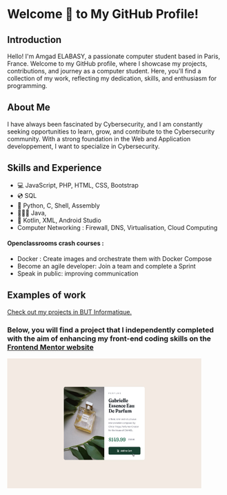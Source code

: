 # Welcome 👋 to My GitHub Profile!

## Introduction
Hello! I'm Amgad ELABASY, a passionate computer student based in Paris, France. Welcome to my GitHub profile, where I showcase my projects, contributions, and journey as a computer student. Here, you'll find a collection of my work, reflecting my dedication, skills, and enthusiasm for programming.

## About Me
I have always been fascinated by Cybersecurity, and I am constantly seeking opportunities to learn, grow, and contribute to the Cybersecurity community. With a strong foundation in the Web and Application developpement, I want to specialize in Cybersecurity.

## Skills and Experience
* 💻 JavaScript, PHP, HTML, CSS, Bootstrap
* 💿 SQL
* 🐍 Python, C, Shell, Assembly
* 🧑🏻‍💻 Java, 
* 📱 Kotlin, XML, Android Studio
* Computer Networking : Firewall, DNS, Virtualisation, Cloud Computing
#### Openclassrooms crash courses :
* Docker : Create images and orchestrate them with Docker Compose
* Become an agile developer: Join a team and complete a Sprint
* Speak in public: improving communication

## Examples of work
<a href="https://github.com/AmgadELABASY/Projets-BUT-Informatique.git"> Check out my projects in BUT Informatique. </a>


### Below, you will find a project that I independently completed with the aim of enhancing my front-end coding skills on the <a href="https://www.frontendmentor.io/">Frontend Mentor website</a>
<img src="https://github.com/AmgadELABASY/product-preview-card-component/blob/main/design/active-states.jpg" width=450px height=300px>

